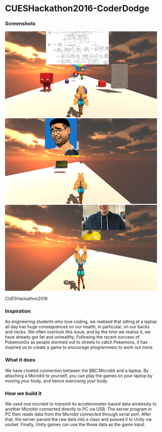 # CUESHackathon2016-CoderDodge
### Screenshots
![Screenshot 1](/Unity/CoderDodge/Screenshots/screen_1920x1080_2016-10-31_00-10-14.png?raw=true "Screenshot1")
![Screenshot 2](/Unity/CoderDodge/Screenshots/screen_1920x1080_2016-10-31_00-13-03.png?raw=true "Screenshot2")
![Screenshot 3](/Unity/CoderDodge/Screenshots/screen_1920x1080_2016-10-31_00-14-19.png?raw=true "Screenshot3")

CUESHackathon2016
### Inspiration
As engineering students who love coding, we realised that sitting at a laptop all day has huge consequences on our health, in particular, on our backs and necks. We often overlook this issue, and by the time we realise it, we have already got fat and unhealthy. Following the recent success of PokemonGo as people stormed out to streets to catch Pokemons, it has inspired us to create a game to encourage programmers to work out more.

### What it does
We have created connection between the BBC:Microbit and a laptop. By attaching a Microbit to yourself, you can play the games on your laptop by moving your body, and hence exercising your body.

### How we build it
We used one microbit to transmit its accelerometer-based data wirelessly to another Microbit connected directly to PC via USB.
The server program in PC then reads data from the Microbit connected through serial port. After that, the server parsed the raw data
into a class and passed it to Unity via socket. Finally, Unity games can use the those data as the game input.
